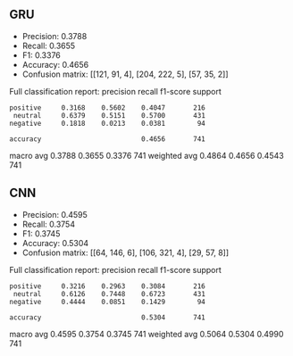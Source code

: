 ## GRU

- Precision: 0.3788
- Recall: 0.3655
- F1: 0.3376
- Accuracy: 0.4656
- Confusion matrix: [[121, 91, 4], [204, 222, 5], [57, 35, 2]]

Full classification report:
              precision    recall  f1-score   support

    positive     0.3168    0.5602    0.4047       216
     neutral     0.6379    0.5151    0.5700       431
    negative     0.1818    0.0213    0.0381        94

    accuracy                         0.4656       741
   macro avg     0.3788    0.3655    0.3376       741
weighted avg     0.4864    0.4656    0.4543       741


## CNN

- Precision: 0.4595
- Recall: 0.3754
- F1: 0.3745
- Accuracy: 0.5304
- Confusion matrix: [[64, 146, 6], [106, 321, 4], [29, 57, 8]]

Full classification report:
              precision    recall  f1-score   support

    positive     0.3216    0.2963    0.3084       216
     neutral     0.6126    0.7448    0.6723       431
    negative     0.4444    0.0851    0.1429        94

    accuracy                         0.5304       741
   macro avg     0.4595    0.3754    0.3745       741
weighted avg     0.5064    0.5304    0.4990       741


